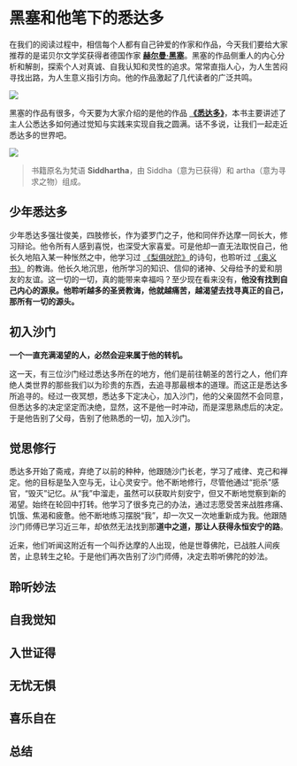 # 黑塞和他笔下的悉达多
在我们的阅读过程中，相信每个人都有自己钟爱的作家和作品，今天我们要给大家推荐的是诺贝尔文学奖获得者德国作家 **[赫尔曼·黑塞](https://zh.wikipedia.org/wiki/%E8%B5%AB%E5%B0%94%E6%9B%BC%C2%B7%E9%BB%91%E5%A1%9E)**。黑塞的作品侧重人的内心分析和解剖，探索个人对真诚、自我认知和灵性的追求。常常直指人心，为人生苦闷寻找出路，为人生意义指引方向。他的作品激起了几代读者的广泛共鸣。

![](https://p.ipic.vip/74qk4e.jpg)


黑塞的作品有很多，今天要为大家介绍的是他的作品 **[《悉达多》](https://zh.wikipedia.org/zh-hans/%E6%B5%81%E6%B5%AA%E8%80%85%E4%B9%8B%E6%AD%8C_(%E5%B0%8F%E8%AA%AA))**，本书主要讲述了主人公悉达多如何通过觉知与实践来实现自我之圆满。话不多说，让我们一起走近悉达多的世界吧。

![](https://p.ipic.vip/pqdbd4.jpeg)

> 书籍原名为梵语 **Siddhartha**，由 Siddha（意为已获得）和 artha（意为寻求之物）组成。

## 少年悉达多
少年悉达多强壮俊美，四肢修长，作为婆罗门之子，他和同伴乔达摩一同长大，修习辩论。他令所有人感到喜悦，也深受大家喜爱。可是他却一直无法取悦自己，他长久地陷入某一种怅然之中，他学习过 [《梨俱吠陀》](https://zh.wikipedia.org/wiki/%E6%A2%A8%E4%BF%B1%E5%90%A0%E9%99%80)的诗句，也聆听过 [《奥义书》](https://zh.wikipedia.org/zh-hans/%E5%A5%A5%E4%B9%89%E4%B9%A6) 的教诲。他长久地沉思，他所学习的知识、信仰的诸神、父母给予的爱和朋友的友谊。这一切的一切，真的能带来幸福吗？至少现在看来没有，**他没有找到自己内心的源泉。他聆听越多的圣贤教诲，他就越痛苦，越渴望去找寻真正的自己，那所有一切的源头。** 

## 初入沙门
**一个一直充满渴望的人，必然会迎来属于他的转机。**

这一天，有三位沙门经过悉达多所在的地方，他们是前往朝圣的苦行之人，他们弃绝人类世界的那些我们以为珍贵的东西，去追寻那最根本的道理。而这正是悉达多所追寻的。经过一夜冥想，悉达多下定决心，加入沙门，他的父亲固然不会同意，但悉达多的决定坚定而决绝，显然，这不是他一时冲动，而是深思熟虑后的决定。于是他告别了父母，告别了他熟悉的一切，加入沙门。

## 觉思修行
悉达多开始了斋戒，弃绝了以前的种种，他跟随沙门长老，学习了戒律、克己和禅定。他的目标是坠入空与无，让心灵安宁。他不断地修行，尽管他通过“扼杀”感官，“毁灭”记忆。从“我”中溜走，虽然可以获取片刻安宁，但又不断地觉察到新的渴望。始终在轮回中打转。他学习了很多克己的办法，通过志愿受苦来战胜疼痛、饥饿、焦渴和疲惫。他不断地练习摆脱“我”，却一次又一次地重新成为我。他跟随沙门师傅已学习近三年，却依然无法找到那**道中之道，那让人获得永恒安宁的路**。

近来，他们听闻这附近有一个叫乔达摩的人出现，他是世尊佛陀，已战胜人间疾苦，止息转生之轮。于是他们再次告别了沙门师傅，决定去聆听佛陀的妙法。

## 聆听妙法



## 自我觉知

## 入世证得

## 无忧无惧

## 喜乐自在

## 总结


